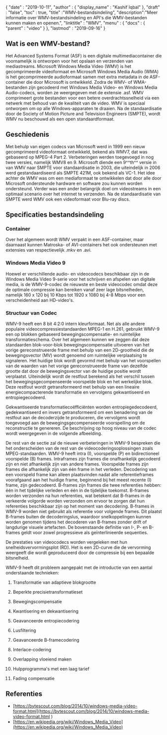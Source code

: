 {
  "date" : "2019-10-11",
  "author" : {
    "display_name" : "Kashif Iqbal"
},
  "draft" : "false",
  "toc" : true,
  "title" :"WMV-bestandsindeling",
  "description":"Meer informatie over WMV-bestandsindeling en API's die WMV-bestanden kunnen maken en openen.",
  "linktitle" : "WMV",
  "menu" : {
    "docs" : {
      "parent" : "video"
}
},
  "lastmod" : "2019-09-16"
}

## Wat is een WMV-bestand?

Het Advanced Systems Format (ASF) is een digitale multimediacontainer die voornamelijk is ontworpen voor het opslaan en verzenden van mediastreams. Microsoft Windows Media Video (WMV) is het gecomprimeerde videoformaat en Microsoft Windows Media Audio (WMA) is het gecomprimeerde audioformaat samen met extra metadata in de ASF-container die door Microsoft is ontwikkeld. Zodra de WMV- of WMA-bestanden zijn gecodeerd met Windows Media Video- en Windows Media Audio-codecs, worden ze weergegeven met de extensie .asf. WMV comprimeert grote bestanden voor een betere overdrachtssnelheid via een netwerk met behoud van de kwaliteit van de video. WMV is speciaal ontworpen om op alle Windows-apparaten te draaien. Na de standaardisatie door de Society of Motion Picture and Television Engineers (SMPTE), wordt WMV nu beschouwd als een open standaardformaat.

## Geschiedenis ##

Met behulp van eigen codecs van Microsoft werd in 1999 een nieuw gecomprimeerd videoformaat ontwikkeld, bekend als WMV7, dat was gebaseerd op MPEG-4 Part 2. Verbeteringen werden toegevoegd in nog twee versies, namelijk WMV8 en 9. Microsoft diende een 9^^th^^ versie in van WMV naar SMPTE voor standaardisatie in 2003, die uiteindelijk in 2006 werd gestandaardiseerd als SMPTE 421M, ook bekend als VC-1. Het idee achter de WMV was om een mediaformaat te ontwikkelen dat door alle door Microsoft ondersteunde hardware en software zou kunnen worden ondersteund. Verder was een ander belangrijk doel om videostreams in een optimaal scenario over het internet te verzenden. Na de standaardisatie van SMPTE werd WMV ook een videoformaat voor Blu-ray discs.

## Specificaties bestandsindeling

### Container

Over het algemeen wordt WMV verpakt in een ASF-container, maar daarnaast kunnen Matroska- of AVI-containers het ook ondersteunen met extensies van respectievelijk .mkv en .avi.

### Windows Media Video 9

Hoewel er verschillende audio- en videocodecs beschikbaar zijn in de Windows Media Video 9-serie voor het schrijven en afspelen van digitale media, is de WMV-9-codec de nieuwste en beste videocodec omdat deze de optimale compressie kan bereiken vanaf zeer lage bitsnelheden, namelijk 160 x 120 bij 10 Kbps tot 1920 x 1080 bij 4-8 Mbps voor een verscheidenheid aan HD-video's.

### Structuur van Codec

WMV-9 heeft een 8 bit 4:2:0 intern kleurformaat. Net als alle andere populaire videocompressiestandaarden MPEG-1 en H.261, gebruikt WMV-9 een op blokken gebaseerd bewegingscompensatie- en ruimtelijke transformatieschema. Over het algemeen kunnen we zeggen dat deze standaarden blok-voor-blok bewegingscompensatie uitvoeren van het vorige gereconstrueerde frame met behulp van een 2D-grootheid die de bewegingsvector (MV) wordt genoemd om ruimtelijke verplaatsing te signaleren. Het huidige blok wordt gevormd met behulp van het voorspellen van de waarden van het vorige gereconstrueerde frame van dezelfde grootte dat door de bewegingsvector van de huidige positie wordt verplaatst. Uiteindelijk wordt de restfout berekend als het verschil tussen het bewegingsgecompenseerde voorspelde blok en het werkelijke blok. Deze restfout wordt getransformeerd met behulp van een lineaire energiecompacterende transformatie en vervolgens gekwantiseerd en entropiegecodeerd.

Gekwantiseerde transformatiecoëfficiënten worden entropiegedecodeerd, gedekwantiseerd en invers getransformeerd om een benadering van de restfout aan de decoderzijde te produceren, die vervolgens wordt toegevoegd aan de bewegingsgecompenseerde voorspelling om de reconstructie te genereren. De beschrijving op hoog niveau van de codec wordt weergegeven in de volgende afbeelding.

De rest van de sectie zal de nieuwe verbeteringen in WMV-9 bespreken die het onderscheiden van de rest van de videocoderingsoplossingen zoals MPEG-standaarden. WMV-9 heeft intra (I), voorspelde (P) en bidirectioneel voorspelde (B) frames. Intraframes zijn frames die onafhankelijk gecodeerd zijn en niet afhankelijk zijn van andere frames. Voorspelde frames zijn frames die afhankelijk zijn van één frame in het verleden. Decodering van een voorspeld frame kan alleen plaatsvinden nadat alle referentieframes voorafgaand aan het huidige frame, beginnend bij het meest recente (I) frame, zijn gedecodeerd. B-frames zijn frames die twee referenties hebben: één in het tijdelijke verleden en één in de tijdelijke toekomst. B-frames worden verzonden na hun referenties, wat betekent dat B-frames in de verkeerde volgorde worden verzonden om ervoor te zorgen dat hun referenties beschikbaar zijn op het moment van decodering. B-frames in WMV-9 worden niet gebruikt als referentie voor volgende frames. Dit plaatst B-frames buiten de decoderingslus, waardoor snelkoppelingen kunnen worden genomen tijdens het decoderen van B-frames zonder drift of langdurige visuele artefacten. De bovenstaande definitie van I-, P- en B-frames geldt voor zowel progressieve als geïnterlinieerde sequenties.

De prestaties van videocodecs worden vergeleken met hun snelheidsvervormingsplot (RD). Het is een 2D-curve die de vervorming weergeeft die wordt geproduceerd door de compressie bij een bepaalde bitsnelheid.

WMV-9 heeft dit probleem aangepakt met de introductie van een aantal onderstaande technieken:

1. Transformatie van adaptieve blokgrootte

2. Beperkte precisietransformatieset

3. Bewegingscompensatie

4. Kwantisering en dekwantisering

5. Geavanceerde entropiecodering

6. Lusfiltering

7. Geavanceerde B-framecodering

8. Interlace-codering

9. Overlapping vloeiend maken

10. Hulpprogramma's met een laag tarief

11. Fading compensatie

## Referenties ##

* [https://bytescout.com/blog/2014/10/windows-media-video-format.html](https://bytescout.com/blog/2014/10/windows-media-video-format.html )
* [https://en.wikipedia.org/wiki/Windows_Media_Video](https://en.wikipedia.org/wiki/Windows_Media_Video)


